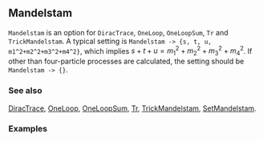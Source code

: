 ## Mandelstam

`Mandelstam` is an option for `DiracTrace`, `OneLoop`, `OneLoopSum`, `Tr` and `TrickMandelstam`.  A typical setting is `Mandelstam -> {s, t, u, m1^2+m2^2+m3^2+m4^2}`, which implies $s + t + u = m_1^2+m_2^2+m_3^2+m_4^2$. If other than four-particle processes are calculated, the setting should be `Mandelstam -> {}`.

### See also

[DiracTrace](DiracTrace), [OneLoop](OneLoop), [OneLoopSum](OneLoopSum), [Tr](Tr), [TrickMandelstam](TrickMandelstam), [SetMandelstam](SetMandelstam).

### Examples